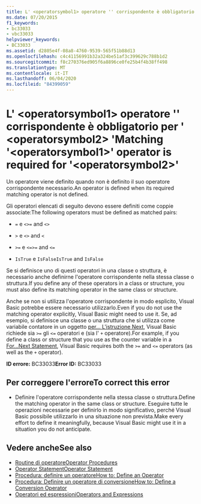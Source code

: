 ```yaml
---
title: L' <operatorsymbol1> operatore '' corrispondente è obbligatorio per ' <operatorsymbol2> '
ms.date: 07/20/2015
f1_keywords:
- bc33033
- vbc33033
helpviewer_keywords:
- BC33033
ms.assetid: d2805e4f-08a8-4760-9539-565f51b88d13
ms.openlocfilehash: c4c41156991b32a324be51af3c399629c788b1d2
ms.sourcegitcommit: f8c270376ed905f6a8896ce0fe25b4f4b38ff498
ms.translationtype: MT
ms.contentlocale: it-IT
ms.lasthandoff: 06/04/2020
ms.locfileid: "84399059"
---
```

# <a name="matching-operatorsymbol1-operator-is-required-for-operatorsymbol2"></a><span data-ttu-id="9dfde-102">L' \<operatorsymbol1> operatore '' corrispondente è obbligatorio per ' \<operatorsymbol2> '</span><span class="sxs-lookup"><span data-stu-id="9dfde-102">Matching '\<operatorsymbol1>' operator is required for '\<operatorsymbol2>'</span></span>
<span data-ttu-id="9dfde-103">Un operatore viene definito quando non è definito il suo operatore corrispondente necessario.</span><span class="sxs-lookup"><span data-stu-id="9dfde-103">An operator is defined when its required matching operator is not defined.</span></span>  
  
 <span data-ttu-id="9dfde-104">Gli operatori elencati di seguito devono essere definiti come coppie associate:</span><span class="sxs-lookup"><span data-stu-id="9dfde-104">The following operators must be defined as matched pairs:</span></span>  
  
- <span data-ttu-id="9dfde-105">`=` e `<>`</span><span class="sxs-lookup"><span data-stu-id="9dfde-105">`=` and `<>`</span></span>  
  
- <span data-ttu-id="9dfde-106">`>` e `<`</span><span class="sxs-lookup"><span data-stu-id="9dfde-106">`>` and `<`</span></span>  
  
- <span data-ttu-id="9dfde-107">`>=` e `<=`</span><span class="sxs-lookup"><span data-stu-id="9dfde-107">`>=` and `<=`</span></span>  
  
- <span data-ttu-id="9dfde-108">`IsTrue` e `IsFalse`</span><span class="sxs-lookup"><span data-stu-id="9dfde-108">`IsTrue` and `IsFalse`</span></span>  
  
 <span data-ttu-id="9dfde-109">Se si definisce uno di questi operatori in una classe o struttura, è necessario anche definirne l'operatore corrispondente nella stessa classe o struttura.</span><span class="sxs-lookup"><span data-stu-id="9dfde-109">If you define any of these operators in a class or structure, you must also define its matching operator in the same class or structure.</span></span>  
  
 <span data-ttu-id="9dfde-110">Anche se non si utilizza l'operatore corrispondente in modo esplicito, Visual Basic potrebbe essere necessario utilizzarlo.</span><span class="sxs-lookup"><span data-stu-id="9dfde-110">Even if you do not use the matching operator explicitly, Visual Basic might need to use it.</span></span> <span data-ttu-id="9dfde-111">Se, ad esempio, si definisce una classe o una struttura che si utilizza come variabile contatore in un oggetto [per... L'istruzione Next](../language-reference/statements/for-next-statement.md), Visual Basic richiede sia `>=` gli `<=` operatori e (sia l' `+` operatore).</span><span class="sxs-lookup"><span data-stu-id="9dfde-111">For example, if you define a class or structure that you use as the counter variable in a [For...Next Statement](../language-reference/statements/for-next-statement.md), Visual Basic requires both the `>=` and `<=` operators (as well as the `+` operator).</span></span>  
  
 <span data-ttu-id="9dfde-112">**ID errore:** BC33033</span><span class="sxs-lookup"><span data-stu-id="9dfde-112">**Error ID:** BC33033</span></span>  
  
## <a name="to-correct-this-error"></a><span data-ttu-id="9dfde-113">Per correggere l'errore</span><span class="sxs-lookup"><span data-stu-id="9dfde-113">To correct this error</span></span>  
  
- <span data-ttu-id="9dfde-114">Definire l'operatore corrispondente nella stessa classe o struttura.</span><span class="sxs-lookup"><span data-stu-id="9dfde-114">Define the matching operator in the same class or structure.</span></span> <span data-ttu-id="9dfde-115">Eseguire tutte le operazioni necessarie per definirlo in modo significativo, perché Visual Basic possibile utilizzarlo in una situazione non prevista.</span><span class="sxs-lookup"><span data-stu-id="9dfde-115">Make every effort to define it meaningfully, because Visual Basic might use it in a situation you do not anticipate.</span></span>  
  
## <a name="see-also"></a><span data-ttu-id="9dfde-116">Vedere anche</span><span class="sxs-lookup"><span data-stu-id="9dfde-116">See also</span></span>

- [<span data-ttu-id="9dfde-117">Routine di operatore</span><span class="sxs-lookup"><span data-stu-id="9dfde-117">Operator Procedures</span></span>](../programming-guide/language-features/procedures/operator-procedures.md)
- [<span data-ttu-id="9dfde-118">Operator Statement</span><span class="sxs-lookup"><span data-stu-id="9dfde-118">Operator Statement</span></span>](../language-reference/statements/operator-statement.md)
- [<span data-ttu-id="9dfde-119">Procedura: definire un operatore</span><span class="sxs-lookup"><span data-stu-id="9dfde-119">How to: Define an Operator</span></span>](../programming-guide/language-features/procedures/how-to-define-an-operator.md)
- [<span data-ttu-id="9dfde-120">Procedura: Definire un operatore di conversione</span><span class="sxs-lookup"><span data-stu-id="9dfde-120">How to: Define a Conversion Operator</span></span>](../programming-guide/language-features/procedures/how-to-define-a-conversion-operator.md)
- [<span data-ttu-id="9dfde-121">Operatori ed espressioni</span><span class="sxs-lookup"><span data-stu-id="9dfde-121">Operators and Expressions</span></span>](../programming-guide/language-features/operators-and-expressions/index.md)
